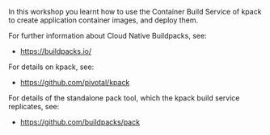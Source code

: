 In this workshop you learnt how to use the Container Build Service of kpack to create application container images, and deploy them.

For further information about Cloud Native Buildpacks, see:

* https://buildpacks.io/

For details on kpack, see:

* https://github.com/pivotal/kpack

For details of the standalone pack tool, which the kpack build service replicates, see:

* https://github.com/buildpacks/pack
